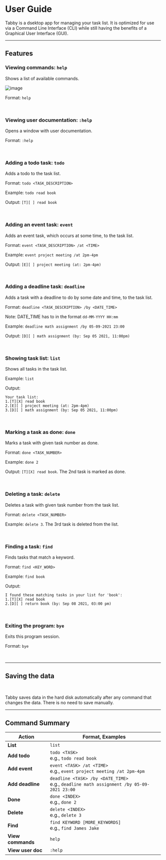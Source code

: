 # User Guide

Tabby is a dsektop app for managing your task list. It is optimized for use via a Command Line Interface (CLI) while still having the benefits of a Graphical User Interface (GUI).

---

## Features 



### Viewing commands: `help`

Shows a list of available commands.

![image](https://user-images.githubusercontent.com/35279431/133550167-0ec47c24-cd50-45d0-9f1d-0ad33e216b40.png)

Format: `help`

<br />

### Viewing user documentation: `:help`

Opens a window with user documentation.

Format: `:help`

<br />

### Adding a todo task: `todo`

Adds a todo to the task list.

Format: `todo <TASK_DESCRIPTION>`

Example: `todo read book`

Output: `[T][ ] read book`

<br />

### Adding an event task: `event`

Adds an event task, which occurs at some time, to the task list.

Format: `event <TASK_DESCRIPTION> /at <TIME>`

Example: `event project meeting /at 2pm-4pm`

Output: `[E][ ] project meeting (at: 2pm-4pm)`

<br />

### Adding a deadline task: `deadline`

Adds a task with a deadline to do by some date and time, to the task list.

Format: `deadline <TASK_DESCRIPTION> /by <DATE_TIME>`

Note: DATE_TIME has to in the format `dd-MM-YYYY HH:mm`

Example: `deadline math assignment /by 05-09-2021 23:00`

Output: `[D][ ] math assignment (by: Sep 05 2021, 11:00pm)`

<br />

### Showing task list: `list`

Shows all tasks in the task list.

Example: `list`

Output:
```
Your task list:
1.[T][X] read book
2.[E][ ] project meeting (at: 2pm-4pm)
3.[D][ ] math assignment (by: Sep 05 2021, 11:00pm)
```

<br />


### Marking a task as done: `done`

Marks a task with given task number as done.

Format: `done <TASK_NUMBER>`

Example: `done 2`

Output: `[T][X] read book`. The 2nd task is marked as done.

<br />

### Deleting a task: `delete`

Deletes a task with given task number from the task list.

Format: `delete <TASK_NUMBER>`

Example: `delete 3`. The 3rd task is deleted from the list.

<br />

### Finding a task: `find`

Finds tasks that match a keyword.

Format: `find <KEY_WORD>`

Example: `find book`

Output:
```
I found these matching tasks in your list for 'book':
1.[T][X] read book
2.[D][ ] return book (by: Sep 08 2021, 03:00 pm)
```

<br />

### Exiting the program: `bye`

Exits this program session.

Format: `bye`

<br />

---
## Saving the data
<br />

Tabby saves data in the hard disk automatically after any command that changes the data. There is no need to save manually.

---
## Command Summary

Action | Format, Examples
--------|------------------
**List** | `list`
**Add todo** | `todo <TASK>` <br> e.g., `todo read book`
**Add event** | `event <TASK> /at <TIME>` <br> e.g., `event project meeting /at 2pm-4pm`
**Add deadline** | `deadline <TASK> /by <DATE_TIME>` <br> e.g., `deadline math assignment /by 05-09-2021 23:00 `
**Done** | `done <INDEX>` <br> e.g., `done 2`
**Delete** | `delete <INDEX>`<br> e.g., `delete 3`
**Find** | `find KEYWORD [MORE_KEYWORDS]`<br> e.g., `find James Jake`
**View commands** | `help`
**View user doc** | `:help`

